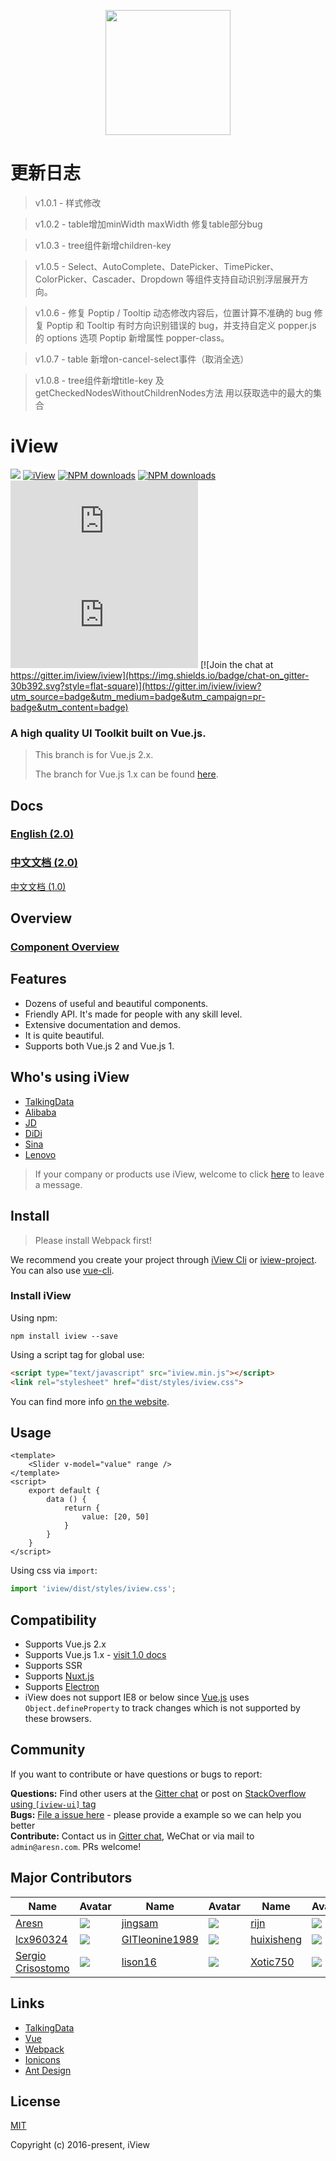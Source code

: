 <p align="center">
    <a href="https://www.iviewui.com">
        <img width="200" src="https://file.iviewui.com/logo.svg">
    </a>
</p>

# 更新日志
> v1.0.1 - 样式修改


> v1.0.2 - table增加minWidth maxWidth 修复table部分bug


> v1.0.3 - tree组件新增children-key


> v1.0.5 - Select、AutoComplete、DatePicker、TimePicker、ColorPicker、Cascader、Dropdown 等组件支持自动识别浮层展开方向。

> v1.0.6 - 修复 Poptip / Tooltip 动态修改内容后，位置计算不准确的 bug  修复 Poptip 和 Tooltip 有时方向识别错误的 bug，并支持自定义 popper.js 的 options 选项 Poptip 新增属性 popper-class。

> v1.0.7 - table 新增on-cancel-select事件（取消全选）

> v1.0.8 - tree组件新增title-key 及getCheckedNodesWithoutChildrenNodes方法 用以获取选中的最大的集合

# iView
[![](https://img.shields.io/travis/iview/iview.svg?style=flat-square)](https://travis-ci.org/iview/iview)
[![iView](https://img.shields.io/npm/v/iview.svg?style=flat-square)](https://www.npmjs.org/package/iview)
[![NPM downloads](http://img.shields.io/npm/dm/iview.svg?style=flat-square)](https://npmjs.org/package/iview)
[![NPM downloads](https://img.shields.io/npm/dt/iview.svg?style=flat-square)](https://npmjs.org/package/iview)
![JS gzip size](http://img.badgesize.io/https://unpkg.com/iview/dist/iview.min.js?compression=gzip&label=gzip%20size:%20JS&style=flat-square)
![CSS gzip size](http://img.badgesize.io/https://unpkg.com/iview/dist/styles/iview.css?compression=gzip&label=gzip%20size:%20CSS&style=flat-square)
[![Join the chat at https://gitter.im/iview/iview](https://img.shields.io/badge/chat-on_gitter-30b392.svg?style=flat-square)](https://gitter.im/iview/iview?utm_source=badge&utm_medium=badge&utm_campaign=pr-badge&utm_content=badge)

### A high quality UI Toolkit built on Vue.js.

> This branch is for Vue.js 2.x.
>
> The branch for Vue.js 1.x can be found [here](https://github.com/iview/iview/tree/master).

## Docs

### [English (2.0)](https://www.iviewui.com)
### [中文文档 (2.0)](https://www.iviewui.com)
[中文文档 (1.0)](http://v1.iviewui.com)

## Overview

### [Component Overview](https://www.iviewui.com/overview)

## Features

- Dozens of useful and beautiful components.
- Friendly API. It's made for people with any skill level.
- Extensive documentation and demos.
- It is quite beautiful.
- Supports both Vue.js 2 and Vue.js 1.

## Who's using iView

- [TalkingData](http://www.talkingdata.com/)
- [Alibaba](http://www.alibaba.com/)
- [JD](http://www.jd.com/)
- [DiDi](http://www.didichuxing.com/)
- [Sina](http://www.sina.com.cn/)
- [Lenovo](https://www.lenovo.com.cn/)

> If your company or products use iView, welcome to click [here](https://github.com/iview/iview/issues/2143) to leave a message.

## Install

> Please install Webpack first!

We recommend you create your project through [iView Cli](https://github.com/iview/iview-cli) or [iview-project](https://github.com/iview/iview-project). You can also use [vue-cli](https://github.com/vuejs/vue-cli).

### Install iView

Using npm:
```
npm install iview --save
```

Using a script tag for global use:

```html
<script type="text/javascript" src="iview.min.js"></script>
<link rel="stylesheet" href="dist/styles/iview.css">
```

You can find more info [on the website](https://www.iviewui.com/docs/guide/install-en).

## Usage

```vue
<template>
    <Slider v-model="value" range />
</template>
<script>
    export default {
        data () {
            return {
                value: [20, 50]
            }
        }
    }
</script>
```

Using css via `import`:

```js
import 'iview/dist/styles/iview.css';
```

## Compatibility

- Supports Vue.js 2.x
- Supports Vue.js 1.x - [visit 1.0 docs](http://v1.iviewui.com/)
- Supports SSR
- Supports [Nuxt.js](https://nuxtjs.org/)
- Supports [Electron](http://electron.atom.io/)
- iView does not support IE8 or below since [Vue.js](https://vuejs.org/v2/guide/reactivity.html) uses `Object.defineProperty` to track changes which is not supported by these browsers.

## Community

If you want to contribute or have questions or bugs to report:

**Questions:** Find other users at the [Gitter chat](https://gitter.im/iview/iview) or post on [StackOverflow using `[iview-ui]` tag](https://stackoverflow.com/questions/tagged/iview-ui)  
**Bugs:** [File a issue here](https://github.com/iview/iview/issues) - please provide a example so we can help you better  
**Contribute:** Contact us in [Gitter chat](https://gitter.im/iview/iview), WeChat or via mail to `admin@aresn.com`. PRs welcome!

## Major Contributors
| Name                                                     | Avatar                                                         | Name                                                | Avatar                                                          | Name                                        | Avatar                                                         |
| -------------------------------------------------------- | -------------------------------------------------------------- | --------------------------------------------------- | --------------------------------------------------------------- | ------------------------------------------- | -------------------------------------------------------------- |
| [Aresn](https://github.com/icarusion)                    | ![](https://avatars3.githubusercontent.com/u/5370542?v=3&s=60) | [jingsam](https://github.com/jingsam)               | ![](https://avatars3.githubusercontent.com/u/1522494?v=3&s=60)  | [rijn](https://github.com/rijn)             | ![](https://avatars2.githubusercontent.com/u/6976367?v=3&s=60) |
| [lcx960324](https://github.com/lcx960324)                | ![](https://avatars3.githubusercontent.com/u/9768245?v=3&s=60) | [GITleonine1989](https://github.com/GITleonine1989) | ![](https://avatars1.githubusercontent.com/u/7582490?v=3&s=60)  | [huixisheng](https://github.com/huixisheng) | ![](https://avatars1.githubusercontent.com/u/1518967?v=3&s=60) |
| [Sergio Crisostomo](https://github.com/SergioCrisostomo) | ![](https://avatars3.githubusercontent.com/u/5614559?v=3&s=60) | [lison16](https://github.com/lison16)               | ![](https://avatars3.githubusercontent.com/u/20942571?v=3&s=60) | [Xotic750](https://github.com/Xotic750)     | ![](https://avatars3.githubusercontent.com/u/216041?v=3&s=60)  |


## Links

- [TalkingData](https://github.com/TalkingData)
- [Vue](https://github.com/vuejs/vue)
- [Webpack](https://github.com/webpack/webpack)
- [Ionicons](https://github.com/driftyco/ionicons)
- [Ant Design](https://github.com/ant-design/ant-design)

## License
[MIT](http://opensource.org/licenses/MIT)

Copyright (c) 2016-present, iView

